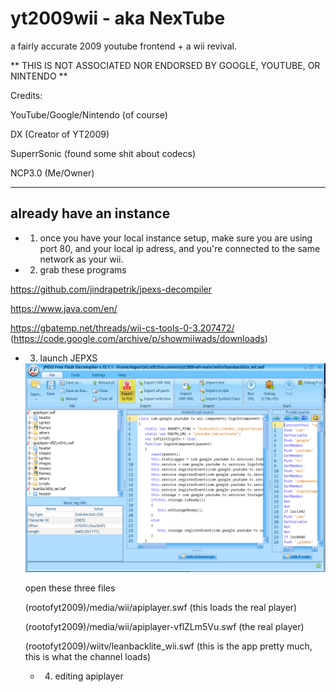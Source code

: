 # yt2009wii - aka NexTube

a fairly accurate 2009 youtube frontend + a wii revival.

**
THIS IS NOT ASSOCIATED NOR ENDORSED BY GOOGLE, YOUTUBE, OR NINTENDO
**

Credits:

YouTube/Google/Nintendo (of course)

DX (Creator of YT2009)

SuperrSonic (found some shit about codecs)

NCP3.0 (Me/Owner)

---

## already have an instance 

- 1. once you have your local instance setup, make sure you are using port 80, and your local ip adress, and you're connected to the same network as your wii.

- 2. grab these programs

https://github.com/jindrapetrik/jpexs-decompiler

https://www.java.com/en/

https://gbatemp.net/threads/wii-cs-tools-0-3.207472/ (https://code.google.com/archive/p/showmiiwads/downloads)

- 3. launch JEPXS
 
  <img src="doc-imgs/wii01.png"/>

  open these three files

  (rootofyt2009)/media/wii/apiplayer.swf (this loads the real player)

  (rootofyt2009)/media/wii/apiplayer-vflZLm5Vu.swf (the real player)

  (rootofyt2009)/wiitv/leanbacklite_wii.swf (this is the app pretty much, this is what the channel loads)

  - 4. editing apiplayer
   
    
